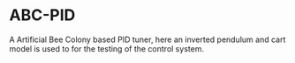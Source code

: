 # ABC-PID
A Artificial Bee Colony based PID tuner, here an inverted pendulum and cart model is used to for the testing of the control system.

